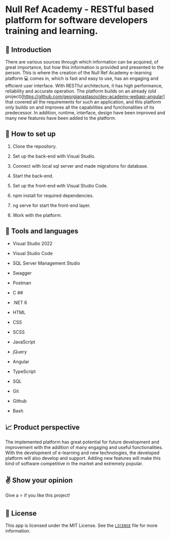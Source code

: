 # Null Ref Academy - RESTful based platform for software developers training and learning.

## :page_facing_up: Introduction
There are various sources through which information can be acquired, of great importance, but how this information is provided and presented to the person. This is where the creation of the Null Ref Academy e-learning platform 💻 comes in, which is fast and easy to use, has an engaging and efficient user interface. With RESTful architecture, it has high performance, reliability and accurate operation. The platform builds on an already (old project)[https://github.com/georgianastasov/dev-academy-webapi-angular] that covered all the requirements for such an application, and this platform only builds on and improves all the capabilities and functionalities of its predecessor. In addition, runtime, interface, design have been improved and many new features have been added to the platform.

## :electric_plug: How to set up
1. Clone the repository.
2. Set up the back-end with Visual Studio.
3. Connect with local sql server and made migrations for database.
4. Start the back-end.

5. Set up the front-end with Visual Studio Code.
6. npm install for required dependencies.
7. ng serve for start the front-end layer.

8. Work with the platform.

## :wrench: Tools and languages
* Visual Studio 2022
* Visual Studio Code
* SQL Server Management Studio 
* Swagger
* Postman

* C ##
* .NET 6
* HTML
* CSS
* SCSS
* JavaScript
* jQuery
* Angular
* TypeScript
* SQL

* Git
* Github
* Bash

## :chart_with_upwards_trend: Product perspective
The implemented platform has great potential for future development and improvement with the addition of many engaging and useful functionalities. With the development of e-learning and new technologies, the developed platform will also develop and support. Adding new features will make this kind of software competitive in the market and extremely popular.

## ✌️ Show your opinion

Give a ⭐ if you like this project!


## 📝 License

This app is licensed under the MIT License. See the <code>[LICENSE](https://github.com/georgianastasov/null-ref-academy-restful/blob/main/LICENSE)</code> file for more information.